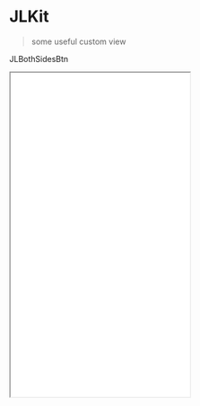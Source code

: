 # JLKit
>some useful custom view

JLBothSidesBtn
<iframe height=576 width=320 src="/Users/autohome/Desktop/1.mov">
